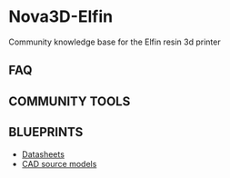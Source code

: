 # Nova3D-Elfin
Community knowledge base for the Elfin resin 3d printer

## FAQ

## COMMUNITY TOOLS

## BLUEPRINTS
- [Datasheets](datasheets)
- [CAD source models](blueprints)
